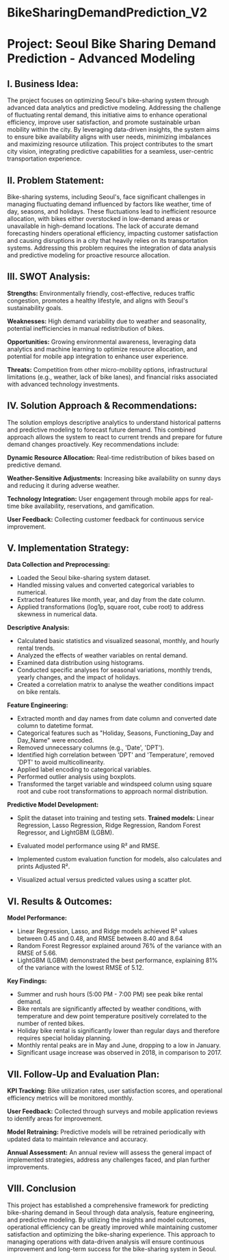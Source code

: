 # BikeSharingDemandPrediction_V2

# Project: Seoul Bike Sharing Demand Prediction - Advanced Modeling
## I. Business Idea:
The project focuses on optimizing Seoul's bike-sharing system through advanced data analytics and predictive modeling. Addressing the challenge of fluctuating rental demand, this initiative aims to enhance operational efficiency, improve user satisfaction, and promote sustainable urban mobility within the city. By leveraging data-driven insights, the system aims to ensure bike availability aligns with user needs, minimizing imbalances and maximizing resource utilization. This project contributes to the smart city vision, integrating predictive capabilities for a seamless, user-centric transportation experience.

## II. Problem Statement:
Bike-sharing systems, including Seoul's, face significant challenges in managing fluctuating demand influenced by factors like weather, time of day, seasons, and holidays. These fluctuations lead to inefficient resource allocation, with bikes either overstocked in low-demand areas or unavailable in high-demand locations. The lack of accurate demand forecasting hinders operational efficiency, impacting customer satisfaction and causing disruptions in a city that heavily relies on its transportation systems. Addressing this problem requires the integration of data analysis and predictive modeling for proactive resource allocation.

## III. SWOT Analysis:
**Strengths:** Environmentally friendly, cost-effective, reduces traffic congestion, promotes a healthy lifestyle, and aligns with Seoul's sustainability goals.

**Weaknesses:** High demand variability due to weather and seasonality, potential inefficiencies in manual redistribution of bikes.

**Opportunities:** Growing environmental awareness, leveraging data analytics and machine learning to optimize resource allocation, and potential for mobile app integration to enhance user experience.

**Threats:** Competition from other micro-mobility options, infrastructural limitations (e.g., weather, lack of bike lanes), and financial risks associated with advanced technology investments.

## IV. Solution Approach & Recommendations:
The solution employs descriptive analytics to understand historical patterns and predictive modeling to forecast future demand. This combined approach allows the system to react to current trends and prepare for future demand changes proactively. Key recommendations include:

**Dynamic Resource Allocation:** Real-time redistribution of bikes based on predictive demand.

**Weather-Sensitive Adjustments:** Increasing bike availability on sunny days and reducing it during adverse weather.

**Technology Integration:** User engagement through mobile apps for real-time bike availability, reservations, and gamification.

**User Feedback:** Collecting customer feedback for continuous service improvement.

## V. Implementation Strategy:
**Data Collection and Preprocessing:**
- Loaded the Seoul bike-sharing system dataset.
- Handled missing values and converted categorical variables to numerical.
- Extracted features like month, year, and day from the date column.
- Applied transformations (log1p, square root, cube root) to address skewness in numerical data.

**Descriptive Analysis:**
- Calculated basic statistics and visualized seasonal, monthly, and hourly rental trends.
- Analyzed the effects of weather variables on rental demand.
- Examined data distribution using histograms.
- Conducted specific analyses for seasonal variations, monthly trends, yearly changes, and the impact of holidays.
- Created a correlation matrix to analyse the weather conditions impact on bike rentals.
  
**Feature Engineering:**
- Extracted month and day names from date column and converted date column to datetime format.
- Categorical features such as "Holiday, Seasons, Functioning_Day and Day_Name" were encoded.
- Removed unnecessary columns (e.g., 'Date', 'DPT').
- Identified high correlation between 'DPT' and 'Temperature', removed 'DPT' to avoid multicollinearity.
- Applied label encoding to categorical variables.
- Performed outlier analysis using boxplots.
- Transformed the target variable and windspeed column using square root and cube root transformations to approach normal distribution.

**Predictive Model Development:**
- Split the dataset into training and testing sets.
  **Trained models:** Linear Regression, Lasso Regression, Ridge Regression, Random Forest Regressor, and LightGBM (LGBM).

- Evaluated model performance using R² and RMSE.
- Implemented custom evaluation function for models, also calculates and prints Adjusted R².
- Visualized actual versus predicted values using a scatter plot.

## VI. Results & Outcomes:
**Model Performance:**

- Linear Regression, Lasso, and Ridge models achieved R² values between 0.45 and 0.48, and RMSE between 8.40 and 8.64
- Random Forest Regressor explained around 76% of the variance with an RMSE of 5.66.
- LightGBM (LGBM) demonstrated the best performance, explaining 81% of the variance with the lowest RMSE of 5.12.

**Key Findings:**
- Summer and rush hours (5:00 PM - 7:00 PM) see peak bike rental demand.
- Bike rentals are significantly affected by weather conditions, with temperature and dew point temperature positively correlated to the number of rented bikes.
- Holiday bike rental is significantly lower than regular days and therefore requires special holiday planning.
- Monthly rental peaks are in May and June, dropping to a low in January.
- Significant usage increase was observed in 2018, in comparison to 2017.

## VII. Follow-Up and Evaluation Plan:
**KPI Tracking:** Bike utilization rates, user satisfaction scores, and operational efficiency metrics will be monitored monthly.

**User Feedback:** Collected through surveys and mobile application reviews to identify areas for improvement.

**Model Retraining:** Predictive models will be retrained periodically with updated data to maintain relevance and accuracy.

**Annual Assessment:** An annual review will assess the general impact of implemented strategies, address any challenges faced, and plan further improvements.

## VIII. Conclusion
This project has established a comprehensive framework for predicting bike-sharing demand in Seoul through data analysis, feature engineering, and predictive modeling. By utilizing the insights and model outcomes, operational efficiency can be greatly improved while maintaining customer satisfaction and optimizing the bike-sharing experience.
This approach to managing operations with data-driven analysis will ensure continuous improvement and long-term success for the bike-sharing system in Seoul.
